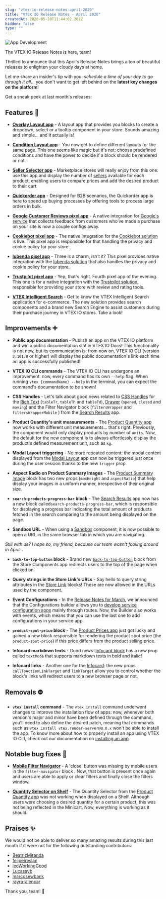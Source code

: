 ```yaml
---
slug: "vtex-io-release-notes-april-2020"
title: "VTEX IO Release Notes - April 2020"
createdAt: 2020-05-28T11:44:02.202Z
hidden: false
type: ""
---
```


![App Development](https://cdn.jsdelivr.net/gh/vtexdocs/dev-portal-content@main/images/vtex-io-release-notes-april-2020-0.png)

The VTEX IO Release Notes is here, team!

Thrilled to announce that this April's Release Notes brings a ton of beautiful releases to enlighten your cloudy days at home.

Let me share an insider's tip with you: _schedule a time of your day to go through it all_... you don't want to get left behind on the **latest key changes on the platform**!

Get a sneak peek at last month's releases:

## Features 🚀

- [**Overlay Layout app**](https://developers.vtex.com/docs/apps/vtex.overlay-layout/) - A layout app that provides you blocks to create a dropdown, select or a tooltip component in your store. Sounds amazing and simple... and it actually is!

- [**Condition Layout app**](https://developers.vtex.com/docs/apps/vtex.condition-layout/) - You now get to define different layouts for the same page. This one seems like magic but it's not: choose predefined conditions and have the power to decide if a block should be rendered or not.

- [**Seller Selector app**](https://developers.vtex.com/docs/apps/vtex.seller-selector/) - Marketplace stores will really enjoy from this one: use this app and display the number of [sellers](https://help.vtex.com/tutorial/what-is-a-seller--5FkLvhZ3Few4CWWIuYOK2w) available for each product, enabling users to compare prices and add the desired product to their cart.

- [**Quickorder app**](https://developers.vtex.com/docs/apps/vtex.quickorder/) - Designed for B2B scenarios, the Quickorder app is here to speed up buying processes by offering tools to process large orders in bulk.

- [**Google Customer Reviews pixel app**](https://developers.vtex.com/docs/apps/vtex.google-customer-review/) - A native integration for [Google's service](https://support.google.com/merchants/answer/7124326?hl=en) that collects feedback from customers who’ve made a purchase on your site is now a couple configs away.

- [**Cookiebot pixel app**](https://developers.vtex.com/docs/apps/vtex.cookiebot/) - The native integration for the [Cookiebot solution](https://www.cookiebot.com/) is live. This pixel app is responsible for that handling the privacy and cookie policy for your store.

- [**Iubenda pixel app**](https://developers.vtex.com/docs/apps/vtex.iubenda) - Three is a charm, isn't it? This pixel provides native integration with the [Iubenda solution](https://www.iubenda.com/en/?utm_source=adwords&utm_medium=ppc&utm_campaign=aw_brand_global_exact&utm_term=iubenda&utm_content=336331123145&gclid=EAIaIQobChMI-ufW1Yid6QIVEYGRCh1zHAmFEAAYASAAEgLP_fD_BwE) that also handles the privacy and cookie policy for your store.

- [**Trustpilot pixel app**](https://developers.vtex.com/docs/apps/vtex.trustpilot) - Yep, that's right. Fourth pixel app of the evening. This one is for a native integration with the [Trustpilot solution](https://www.trustpilot.com/), responsible for providing your store with review and rating tools.

- [**VTEX Intelligent Search**](https://help.vtex.com/tracks/vtex-intelligent-search--19wrbB7nEQcmwzDPl1l4Cb) - Get to know the VTEX Intelligent Search application for e-commerce. The new solution provides search components and a brand new Search Engine to assist customers during their purchase journey in VTEX IO stores. Take a look!

## Improvements ➕

- **Public app documentation** - Publish an app on the VTEX IO platform and win a public documentation slot in VTEX IO Docs! This functionality is not new, but its communication is: from now on, VTEX IO CLI (version `2.101.0` or higher) will display the public documentation's link each time an app is successfully published!

- **VTEX IO CLI commands** - The VTEX IO CLI has undergone an improvement: now, every command has its own `--help` flag. When running `vtex {commandName} --help` in the terminal, you can expect the command's documentation to be shown!

- **CSS Handles** - Let's talk about good news related to [CSS Handles](https://developers.vtex.com/docs/guides/vtex-io-documentation-using-css-handles-for-store-customization) for the [Rich Text](https://developers.vtex.com/docs/apps/vtex.rich-text@0.10.0/) (`tableTr`, `tableTh` and `tableTd`), [Drawer](https://developers.vtex.com/docs/apps/vtex.store-drawer) (`opened`, `closed` and `moving`) and the Filter Navigator block (`filtersWrapper` and `filtersWrapperMobile` ) from the [Search Results](https://developers.vtex.com/docs/apps/vtex.search-result@3.59.0/) app.

- **Product Quantity's unit measurements** - The [Product Quantity app](https://developers.vtex.com/docs/apps/vtex.product-quantity@1.4.1/) now works with different unit measurements... that's right. Previously, the component would only display products by number of `units`. Now, the default for the new component is to always effortlessly display the product's defined measurement unit, such as `kg`.

- **Modal Layout triggering** - No more repeated content: the modal content displayed from the [Modal Layout](https://developers.vtex.com/docs/apps/vtex.modal-layout@0.4.2/) app can now be triggered just once during the user session thanks to the new `trigger` prop.

- **Aspect Radio on Product Summary Images** - The [Product Summary Image](https://developers.vtex.com/docs/apps/vtex.product-summary@2.54.1/product-summary-image/) block has two new props (`maxHeight` and `aspectRatio`) that help display your images in a uniform manner, irrespective of their original size.
- **`search-products-progress-bar` block** - The [Search Results](https://developers.vtex.com/docs/apps/vtex.search-result) app now has a new block called`search-products-progress-bar`, which is responsible for displaying a progress bar indicating the total amount of products fetched in the search comparing to the amount being displayed on the page.

- **Sandbox URL** - When using a [Sandbox](https://developers.vtex.com/docs/apps/vtex.sandbox) component, it is now possible to open a URL in the same browser tab in which you are navigating.

_Still with us? I hope so, my friend, because our team wasn't fooling around in April..._

- **`back-to-top-button` block** - Brand new [`back-to-top-button`](https://developers.vtex.com/docs/apps/vtex.store-components/BackToTopButton/) block from the Store Components app redirects users to the top of the page when clicked on.

- **Query strings in the Store Link's URLs** - Say hello to query string attributes in the [Store Link](https://developers.vtex.com/docs/apps/vtex.store-link@0.5.1/) blocks! These are now allowed in the URLs used by the component.

- **Event Configurations** - In the [Release Notes for March](https://vtex.io/docs/releases/2020-03/README/), we announced that the Configurations builder allows you to [develop service configuration apps](https://developers.vtex.com/docs/guides/vtex-io-documentation-developing-service-configuration-apps) mainly through routes. Now, the Builder also works with events, which means that you can use the last one to add configurations in your service app.

- **`product-spot-price` block** - The [Product Prices app](https://developers.vtex.com/docs/apps/vtex.product-price) just got lucky and gained a new block responsible for rendering the product spot price (the `product-spot-price`) if this price differs from the product selling price.

- **Infocard markdown texts** - Good news: [Infocard block](https://developers.vtex.com/docs/apps/vtex.store-components/InfoCard/) has a new prop called `textMode` that supports markdown texts in bold and italic!

- **Infocard links** - Another one for the [Infocard](https://developers.vtex.com/docs/apps/vtex.store-components/InfoCard/): the new props `callToActionLinkTarget` and `linkTarget` allow you to control whether the block's links will redirect users to a new browser page or not.

## Removals ⛔

- **`vtex install` command** - The `vtex install` command underwent changes to improve the installation flow of apps: now, whenever both version's major and minor have been defined through the command, you'll need to also define the desired patch, meaning that commands such as `vtex install vtex.render-server@8.0.x` won't be able to install the app. To know more about how to properly install an app using VTEX IO CLI, check out our documentation on [installing an app](https://developers.vtex.com/docs/guides/vtex-io-documentation-installing-an-app/).

## Notable bug fixes 🐛

- [**Mobile Filter Navigator**](https://github.com/vtex-apps/search-result/pull/334) - A 'close' button was missing by mobile users in the `filter-navigator` block . Now, that button is present once again and users are able to apply or clear filters and finally close the filters window.

- [**Quantity Selector on Shelf**](https://github.com/vtex-apps/product-quantity/pull/13) - The Quantity Selector from the [Product Quantity app](https://developers.vtex.com/docs/apps/vtex.product-quantity/) was not working when displayed on a Shelf. Although users were choosing a desired quantity for a certain product, this was not being reflected in the Minicart. Now, everything is working as it should.

## Praises ✨

We would not be able to deliver so many amazing results during this last month if it were not for the following outstanding contributors:

- [BeatrizMiranda](https://github.com/BeatrizMiranda)
- [felipeireslan](https://github.com/felipeireslan)
- [leoWorkingGood](https://github.com/leoWorkingGood)
- [Lucasayb](https://github.com/lucasayb)
- [marcosewbank](https://github.com/marcosewbank)
- [rayra-alencar](https://github.com/rayra-alencar)

Thank you, team! 💪

